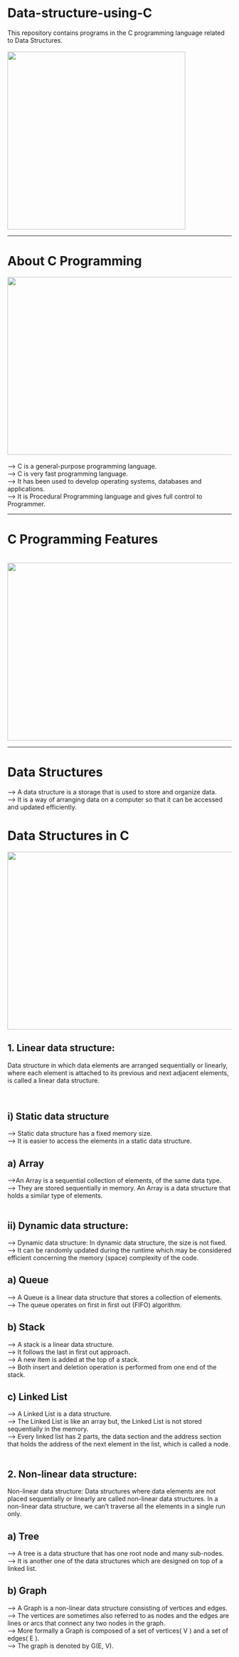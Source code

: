 # Data-structure-using-C 
This repository contains programs in the C programming language related to Data Structures.
<br><br>
<img src="https://github.com/madhurimarawat/Data-structure-using-C/assets/105432776/27d4b87e-5b9a-46de-9a95-a8bf45b021fc" height=400>

---

<h1>About C Programming</h1>

<img src="https://github.com/madhurimarawat/Data-structure-using-C/assets/105432776/c8b5fda5-7d9d-4c27-97c0-4fdf3f384a1e" height=400 width=650 > <br><br>
--> C is a general-purpose programming language.<br>
--> C is very fast programming language.<br>
--> It has been used to develop operating systems, databases and applications.<br>
--> It is Procedural Programming language and gives full control to Programmer.

---

<centre><h1>C Programming Features</h1></centre>
<br>
<img src="https://github.com/madhurimarawat/Data-structure-using-C/assets/105432776/3d99adf0-a064-4ded-a54e-0b930869c9d4" height=400 width=650>

---

<h1>Data Structures</h1>
--> A data structure is a storage that is used to store and organize data. <br>
--> It is a way of arranging data on a computer so that it can be accessed and updated efficiently.<br>

<h1>Data Structures in C</h1>

<img src="https://media.geeksforgeeks.org/wp-content/uploads/20220520182504/ClassificationofDataStructure-660x347.jpg" height=400 width=650>

<h2>1. Linear data structure:</h2>
<p>Data structure in which data elements are arranged sequentially or linearly, where each element is attached to its previous and next adjacent elements, is called a linear data structure. </p><br>
<h2>i) Static data structure</h2> 
--> Static data structure has a fixed memory size. <br>
--> It is easier to access the elements in a static data structure. <br>
<h2> a) Array</h2>
-->An Array is a sequential collection of elements, of the same data type.<br>
--> They are stored sequentially in memory. An Array is a data structure that holds a similar type of elements.<br><br>
<h2>ii) Dynamic data structure:</h2>
--> Dynamic data structure: In dynamic data structure, the size is not fixed. <br>
--> It can be randomly updated during the runtime which may be considered efficient concerning the memory (space) complexity of the code.<br>
<h2> a) Queue</h2>
--> A Queue is a linear data structure that stores a collection of elements.<br>
--> The queue operates on first in first out (FIFO) algorithm.<br>
<h2> b) Stack</h2>
--> A stack is a linear data structure.<br>
--> It follows the last in first out approach.<br>
--> A new item is added at the top of a stack.<br>
--> Both insert and deletion operation is performed from one end of the stack.<br>
<h2> c) Linked List</h2>
--> A Linked List is a data structure.<br>
--> The Linked List is like an array but, the Linked List is not stored sequentially in the memory.<br>
--> Every linked list has 2 parts, the data section and the address section that holds the address of the next element in the list, which is called a node.<br><br>
<h2>2. Non-linear data structure:</h2>
<p>Non-linear data structure: Data structures where data elements are not placed sequentially or linearly are called non-linear data structures. In a non-linear data structure, we can’t traverse all the elements in a single run only. </p>
<h2> a) Tree</h2>
--> A tree is a data structure that has one root node and many sub-nodes.<br>
-->  It is another one of the data structures which are designed on top of a linked list.<br>
<h2> b) Graph</h2>
--> A Graph is a non-linear data structure consisting of vertices and edges. <br>
--> The vertices are sometimes also referred to as nodes and the edges are lines or arcs that connect any two nodes in the graph.<br>
--> More formally a Graph is composed of a set of vertices( V ) and a set of edges( E ).<br> 
--> The graph is denoted by G(E, V).
